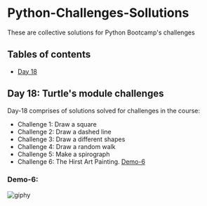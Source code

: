 # Python-Challenges-Sollutions
These are collective solutions for Python Bootcamp's challenges

## Tables of contents 
* [Day 18](#day-18)

## Day 18: Turtle's module challenges  
Day-18 comprises of solutions solved for challenges in the course: 
  * Challenge 1: Draw a square
  * Challenge 2: Draw a dashed line
  * Challenge 3: Draw a different shapes
  * Challenge 4: Draw a random walk 
  * Challenge 5: Make a spirograph
  * Challenge 6: The Hirst Art Painting. [Demo-6](#demo-6)
 
 ### Demo-6:
 ![giphy](https://user-images.githubusercontent.com/83873333/183920552-e4a1ae33-f140-48f0-a8a1-173d9726cd9c.gif)
 
 
